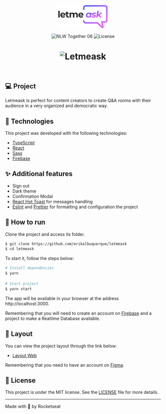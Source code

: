 <p align="center">
  <img alt="Letmeask" src=".github/logo.svg" width="160px">
</p>

<p align="center">
  <img src="https://img.shields.io/static/v1?label=NLW&message=06&color=8257E5&labelColor=000000" alt="NLW Together 06" />
  <img  src="https://img.shields.io/static/v1?label=license&message=MIT&color=8257E5&labelColor=000000" alt="License">
</p>

<h1 align="center">
    <img alt="Letmeask" src=".github/cover.svg" />
</h1>

<br>

## 💻 Project

Letmeask is perfect for content creators to create Q&A rooms with their audience in a very organized and democratic way.
## 🧪 Technologies

This project was developed with the following technologies:

- [TypeScript](https://www.typescriptlang.org/)
- [React](https://reactjs.org)
- [Sass](https://sass-lang.com/)
- [Firebase](https://firebase.google.com/)

## ✨ Additional features
- Sign out
- Dark theme
- Confirmation Modal
- [React Hot Toast](https://react-hot-toast.com/) for messages handling
- [Eslint](https://eslint.org/) and [Prettier](https://prettier.io/) for formatting and configuration the project
## 🚀 How to run

Clone the project and access its folder.

```bash
$ git clone https://github.com/erikalbuquerque/letmeask
$ cd letmeask
```

To start it, follow the steps below:

```bash
# Install dependencies
$ yarn

# Start project
$ yarn start
```

The app will be available in your browser at the address http://localhost:3000.

Remembering that you will need to create an account on [Firebase](https://firebase.google.com/) and a project to make a Realtime Database available.
## 🔖 Layout

You can view the project layout through the link below:

- [Layout Web](https://www.figma.com/file/u0BQK8rCf2KgzcukdRRCWh/Letmeask/duplicate)

Remembering that you need to have an account on [Figma](http://figma.com/).

## 📝 License

This project is under the MIT license. See the [LICENSE](LICENSE.md) file for more details.

---

Made with 💜 by Rocketseat
